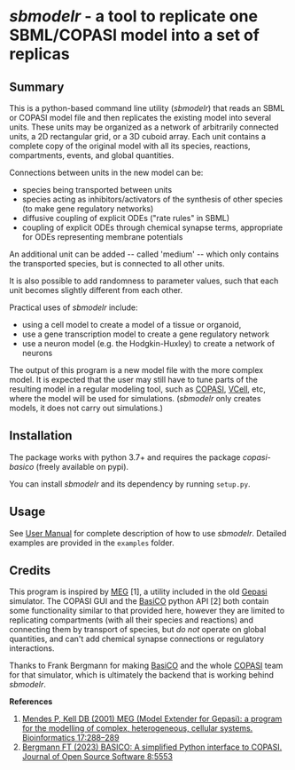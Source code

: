 # *sbmodelr* - a tool to replicate one SBML/COPASI model into a set of replicas

## Summary
This is a python-based command line utility (*sbmodelr*) that reads an SBML or COPASI model file and then replicates the existing model into several units. These units may be organized as a network of arbitrarily connected units, a 2D rectangular grid, or a 3D cuboid array. Each unit contains a complete copy of the original model with all its species, reactions, compartments, events, and global quantities.

Connections between units in the new model can be:
 - species being transported between units
 - species acting as inhibitors/activators of the synthesis of other species (to make gene regulatory networks)
 - diffusive coupling of explicit ODEs ("rate rules" in SBML)
 - coupling of explicit ODEs through chemical synapse terms, appropriate for ODEs representing membrane potentials

An additional unit can be added -- called 'medium' -- which only contains the transported species, but is connected to all other units.

It is also possible to add randomness to parameter values, such that each unit becomes slightly different from each other.

Practical uses of *sbmodelr* include:
 - using a cell model to create a model of a tissue or organoid, 
 - use a gene transcription model to create a gene regulatory network
 - use a neuron model (e.g. the Hodgkin-Huxley) to create a network of neurons

The output of this program is a new model file with the more complex model. It is expected that the user may still have to tune parts of the resulting model in a regular modeling tool, such as [COPASI](https://copasi.org), [VCell](https://vcell.org), etc, where the model will be used for simulations. (*sbmodelr* only creates models, it does not carry out simulations.)

## Installation

The package works with python 3.7+ and requires the package *copasi-basico* (freely available on pypi).

You can install *sbmodelr* and its dependency by running `setup.py`.

<!--
Or you could directly install everything you need right from pypi

    pip install sbmodelr

from this git repo:

    pip install git+https://github.com/copasi/model_replicator.git
-->

## Usage

See [User Manual](UserManual.md) for complete description of how to use *sbmodelr*. Detailed examples are provided in the `examples` folder.

## Credits

This program is inspired by [MEG](http://www.gepasi.org/meg.html) [1], a utility included in the old [Gepasi](http://www.gepasi.org) simulator. The COPASI GUI and the [BasiCO](https://github.com/copasi/basico) python API [2] both contain some functionality similar to that provided here, however they are limited to replicating compartments (with all their species and reactions) and connecting them by transport of species, but *do not* operate on global quantities, and can't add chemical synapse connections or regulatory interactions.

Thanks to Frank Bergmann for making [BasiCO](https://github.com/copasi/basico) and the whole [COPASI](https://copasi.org) team for that simulator, which is ultimately the backend that is working behind *sbmodelr*.

**References**
 1. [Mendes P, Kell DB (2001) MEG (Model Extender for Gepasi): a program for the modelling of complex, heterogeneous, cellular systems. Bioinformatics 17:288–289](https://doi.org/10.1093/bioinformatics/17.3.288)
 2. [Bergmann FT (2023) BASICO: A simplified Python interface to COPASI. Journal of Open Source Software 8:5553](https://doi.org/10.21105/joss.05553)


